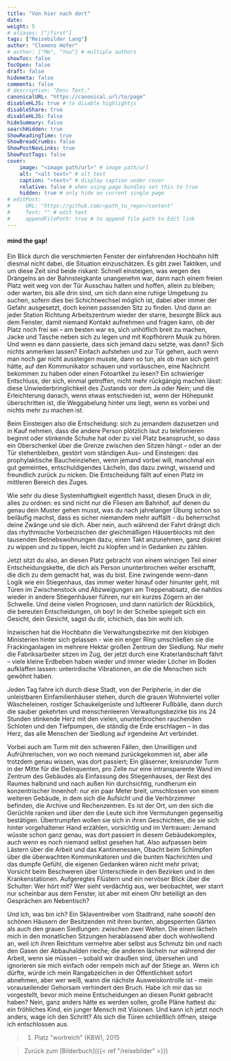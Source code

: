 ```yaml
---
title: "Von hier nach dort"
date: 
weight: 5
# aliases: ["/first"]
tags: ["Reisebilder Lang"]
author: "Clemens Hofer"
# author: ["Me", "You"] # multiple authors
showToc: false
TocOpen: false
draft: false
hidemeta: false
comments: false
# description: "Desc Text."
canonicalURL: "https://canonical.url/to/page"
disableHLJS: true # to disable highlightjs
disableShare: true
disableHLJS: false
hideSummary: false
searchHidden: true
ShowReadingTime: true
ShowBreadCrumbs: false
ShowPostNavLinks: true
ShowPostTags: false
cover:
    image: "<image path/url>" # image path/url
    alt: "<alt text>" # alt text
    caption: "<text>" # display caption under cover
    relative: false # when using page bundles set this to true
    hidden: true # only hide on current single page
# editPost:
#     URL: "https://github.com/<path_to_repo>/content"
#     Text: "" # edit text
#     appendFilePath: true # to append file path to Edit link
---
```


#### mind the gap!

Ein Blick durch die verschmierten Fenster der einfahrenden Hochbahn hilft diesmal nicht dabei, die Situation einzuschätzen. Es gibt zwei Taktiken, und um diese Zeit sind beide riskant: Schnell einsteigen, was wegen des Drängelns an der Bahnsteigkante unangenehm war, dann nach einem freien Platz weit weg von der Tür Ausschau halten und hoffen, allein zu bleiben; oder warten, bis alle drin sind, um sich dann eine ruhige Umgebung zu suchen, sofern dies bei Schichtwechsel möglich ist, dabei aber immer der Gefahr ausgesetzt, doch keinen passenden Sitz zu finden. Und dann an jeder Station Richtung Arbeitszentrum wieder der starre, besorgte Blick aus dem Fenster, damit niemand Kontakt aufnehmen und fragen kann, ob der Platz noch frei sei – am besten war es, sich unhöflich breit zu machen, Jacke und Tasche neben sich zu legen und mit Kopfhörern Musik zu hören. Und wenn es dann passierte, dass sich jemand dazu setzte, was dann? Sich nichts anmerken lassen? Einfach aufstehen und zur Tür gehen, auch wenn man noch gar nicht aussteigen musste, dann so tun, als ob man sich geirrt hätte, auf den Kommunikator schauen und vortäuschen, eine Nachricht bekommen zu haben oder einen Fotoartikel zu lesen? Ein schwieriger Entschluss, der sich, einmal getroffen, nicht mehr rückgängig machen lässt: diese Unwiederbringlichkeit des Zustands vor dem Ja oder Nein; und die Erleichterung danach, wenn etwas entschieden ist, wenn der Höhepunkt überschritten ist, die Weggabelung hinter uns liegt, wenn es vorbei und nichts mehr zu machen ist.

Beim Einsteigen also die Entscheidung: sich zu jemandem dazusetzen und in Kauf nehmen, dass die andere Person plötzlich laut zu telefonieren beginnt oder stinkende Schuhe hat oder zu viel Platz beansprucht, so dass ein Oberschenkel über die Grenze zwischen den Sitzen hängt – oder an der Tür stehenbleiben, gestört vom ständigen Aus- und Einsteigen: das prophylaktische Baucheinziehen, wenn jemand vorbei will, manchmal ein gut gemeintes, entschuldigendes Lächeln, das dazu zwingt, wissend und freundlich zurück zu nicken. Die Entscheidung fällt auf einen Platz im mittleren Bereich des Zuges.

Wie sehr du diese Systemhaftigkeit eigentlich hasst, diesen Druck in dir, alles zu ordnen: es sind nicht nur die Fliesen am Bahnhof, auf denen du genau dein Muster gehen musst, was du nach jahrelanger Übung schon so beiläufig machst, dass es sicher niemandem mehr auffällt - du beherrschst deine Zwänge und sie dich. Aber nein, auch während der Fahrt drängt dich das rhythmische Vorbeizischen der gleichmäßigen Häuserblocks mit den tausenden Betriebswohnungen dazu, einen Takt anzunehmen, ganz diskret zu wippen und zu tippen, leicht zu klopfen und in Gedanken zu zählen.

Jetzt sitzt du also, an diesen Platz gebracht von einem winzigen Teil einer Entscheidungskette, die dich als Person ununterbrochen weiter erschafft, die dich zu dem gemacht hat, was du bist. Eine zwingende wenn-dann Logik wie ein Stiegenhaus, das immer weiter hinauf oder hinunter geht, mit Türen im Zwischenstock und Abzweigungen am Treppenabsatz, die nahtlos wieder in andere Stiegenhäuser führen, nur ein kurzes Zögern an der Schwelle. Und deine vielen Prognosen, und dann natürlich der Rückblick, die bereuten Entscheidungen, oh boy! In der Scheibe spiegelt sich ein Gesicht, dein Gesicht, sagst du dir, ichichich, das bin wohl ich.

Inzwischen hat die Hochbahn die Verwaltungsbezirke mit den klobigen Ministerien hinter sich gelassen - wie ein enger Ring umschließen sie die Frackinganlagen im mehrere Hektar großen Zentrum der Siedlung. Nur mehr die Fabriksarbeiter sitzen im Zug, der jetzt durch eine Kraterlandschaft fährt – viele kleine Erdbeben haben wieder und immer wieder Löcher im Boden aufklaffen lassen: unterirdische Vibrationen, an die die Menschen sich gewöhnt haben.

Jeden Tag fahre ich durch diese Stadt, von der Peripherie, in der die unleistbaren Einfamilienhäuser stehen, durch die grauen Wohnviertel voller Wäscheleinen, rostiger Schaukelgerüste und luftleerer Fußbälle, dann durch die sauber gekehrten und menschenleeren Verwaltungsbezirke bis ins 24 Stunden stinkende Herz mit den vielen, ununterbrochen rauchenden Schloten und den Tiefpumpen, die ständig die Erde erschlagen – in das Herz, das alle Menschen der Siedlung auf irgendeine Art verbindet.

Vorbei auch am Turm mit den schweren Fällen, den Unwilligen und Aufrührerischen, von wo noch niemand zurückgekommen ist, aber alle trotzdem genau wissen, was dort passiert; Ein gläserner, kreisrunder Turm in der Mitte für die Delinquenten, pro Zelle nur eine intransparente Wand im Zentrum des Gebäudes als Einfassung des Stiegenhauses, der Rest des Raumes halbrund und nach außen hin durchsichtig, rundherum ein konzentrischer Innenhof: nur ein paar Meter breit, umschlossen von einem weiteren Gebäude, in dem sich die Aufsicht und die Verhörzimmer befinden, die Archive und Rechenzentren. Es ist der Ort, um den sich die Gerüchte ranken und über den die Leute sich ihre Vermutungen gegenseitig bestätigen. Übertrumpfen wollen sie sich in ihren Geschichten, die sie sich hinter vorgehaltener Hand erzählen, vorsichtig und im Vertrauen: Jemand wüsste schon ganz genau, was dort passiert in diesem Gebäudekomplex, auch wenn es noch niemand selbst gesehen hat. Also aufpassen beim Lästern über die Arbeit und das Kantinenessen, Obacht beim Schimpfen über die überwachten Kommunikatoren und die bunten Nachrichten und das dumpfe Gefühl, die eigenen Gedanken wären nicht mehr privat; Vorsicht beim Beschweren über Unterschiede in den Bezirken und in den Krankenstationen. Aufgeregtes Flüstern und ein nervöser Blick über die Schulter: Wer hört mit? Wer sieht verdächtig aus, wer beobachtet, wer starrt nur scheinbar aus dem Fenster, ist aber mit einem Ohr beteiligt an den Gesprächen am Nebentisch?

Und ich, was bin ich? Ein Sklaventreiber vom Stadtrand, nahe sowohl den schönen Häusern der Besitzenden mit ihren bunten, abgesperrten Gärten als auch den grauen Siedlungen: zwischen zwei Welten. Die einen lächeln mich in den monatlichen Sitzungen herablassend aber doch wohlwollend an, weil ich ihren Reichtum vermehre aber selbst aus Schmutz bin und nach den Gasen der Abbauhalden rieche; die anderen lächeln nur während der Arbeit, wenn sie müssen – sobald wir draußen sind, übersehen und ignorieren sie mich einfach oder rempeln mich auf der Stiege an. Wenn ich dürfte, würde ich mein Rangabzeichen in der Öffentlichkeit sofort abnehmen, aber wer weiß, wann die nächste Ausweiskontrolle ist - mein vorauseilender Gehorsam verhindert den Bruch. Habe ich mir das so vorgestellt, bevor mich meine Entscheidungen an diesen Punkt gebracht haben? Nein, ganz anders hätte es werden sollen, große Pläne hattest du: ein fröhliches Kind, ein junger Mensch mit Visionen. Und kann ich jetzt noch anders, wage ich den Schritt? Als sich die Türen schließlich öffnen, steige ich entschlossen aus.



> 1. Platz "wortreich" (KBW), 2015

> Zurück zum [Bilderbuch]({{< ref "/reisebilder" >}})